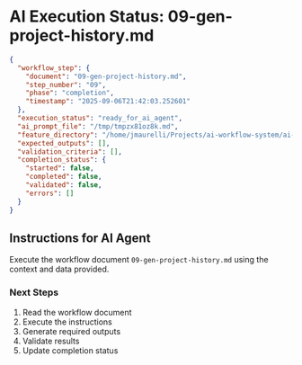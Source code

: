 # AI Execution Status: 09-gen-project-history.md

```json
{
  "workflow_step": {
    "document": "09-gen-project-history.md",
    "step_number": "09",
    "phase": "completion",
    "timestamp": "2025-09-06T21:42:03.252601"
  },
  "execution_status": "ready_for_ai_agent",
  "ai_prompt_file": "/tmp/tmpzx81oz8k.md",
  "feature_directory": "/home/jmaurelli/Projects/ai-workflow-system/ai-workflow/features/2025-09-06-standalone-20250906-214159",
  "expected_outputs": [],
  "validation_criteria": [],
  "completion_status": {
    "started": false,
    "completed": false,
    "validated": false,
    "errors": []
  }
}
```

## Instructions for AI Agent

Execute the workflow document `09-gen-project-history.md` using the context and data provided.

### Next Steps
1. Read the workflow document
2. Execute the instructions
3. Generate required outputs
4. Validate results
5. Update completion status

